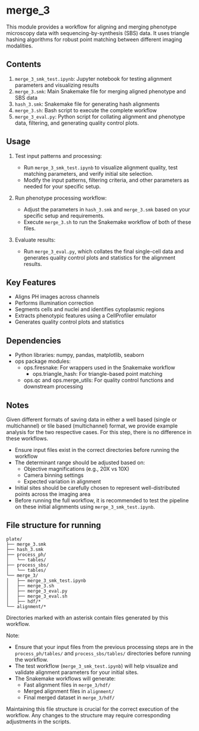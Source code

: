 # merge_3

This module provides a workflow for aligning and merging phenotype microscopy data with sequencing-by-synthesis (SBS) data. It uses triangle hashing algorithms for robust point matching between different imaging modalities.

## Contents

1. `merge_3_smk_test.ipynb`: Jupyter notebook for testing alignment parameters and visualizing results
2. `merge_3.smk`: Main Snakemake file for merging aligned phenotype and SBS data
3. `hash_3.smk`: Snakemake file for generating hash alignments
4. `merge_3.sh`: Bash script to execute the complete workflow
5. `merge_3_eval.py`: Python script for collating alignment and phenotype data, filtering, and generating quality control plots.

## Usage

1. Test input patterns and processing:
   - Run `merge_3_smk_test.ipynb` to visualize alignment quality, test matching parameters, and verify initial site selection.
   - Modify the input patterns, filtering criteria, and other parameters as needed for your specific setup.

2. Run phenotype processing workflow:
   - Adjust the parameters in `hash_3.smk` and `merge_3.smk` based on your specific setup and requirements.
   - Execute `merge_3.sh` to run the Snakemake workflow of both of these files.

3. Evaluate results:
   - Run `merge_3_eval.py`, which collates the final single-cell data and generates quality control plots and statistics for the alignment results.

## Key Features

- Aligns PH images across channels
- Performs illumination correction
- Segments cells and nuclei and identifies cytoplasmic regions
- Extracts phenotypic features using a CellProfiler emulator
- Generates quality control plots and statistics

## Dependencies

- Python libraries: numpy, pandas, matplotlib, seaborn
- ops package modules:
  - ops.firesnake: For wrappers used in the Snakemake workflow
      - ops.triangle_hash: For triangle-based point matching
  - ops.qc and ops.merge_utils: For quality control functions and downstream processing

## Notes

Given different formats of saving data in either a well based (single or multichannel) or tile based (multichannel) format, we provide example analysis for the two respective cases. For this step, there is no difference in these workflows.

- Ensure input files exist in the correct directories before running the workflow
- The determinant range should be adjusted based on:
  - Objective magnifications (e.g., 20X vs 10X)
  - Camera binning settings
  - Expected variation in alignment
- Initial sites should be carefully chosen to represent well-distributed points across the imaging area
- Before running the full workflow, it is recommended to test the pipeline on these initial alignments using `merge_3_smk_test.ipynb`.

## File structure for running

```
plate/
├── merge_3.smk
├── hash_3.smk
├── process_ph/
│   └── tables/ 
├── process_sbs/
│   └── tables/ 
└── merge_3/
│   ├── merge_3_smk_test.ipynb
│   ├── merge_3.sh
│   ├── merge_3_eval.py
│   ├── merge_3_eval.sh
│   ├── hdf/*
└── alignment/*
```

Directories marked with an asterisk contain files generated by this workflow.

Note: 
- Ensure that your input files from the previous processing steps are in the `process_ph/tables/` and `process_sbs/tables/` directories before running the workflow.
- The test workflow (`merge_3_smk_test.ipynb`) will help visualize and validate alignment parameters for your initial sites.
- The Snakemake workflows will generate:
   - Fast alignment files in `merge_3/hdf/`
   - Merged alignment files in `alignment/`
   - Final merged dataset in `merge_3/hdf/`

Maintaining this file structure is crucial for the correct execution of the workflow. Any changes to the structure may require corresponding adjustments in the scripts.